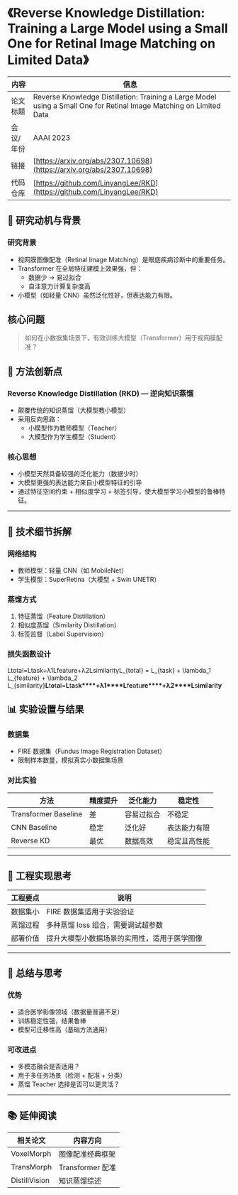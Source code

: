 # 《Reverse Knowledge Distillation: Training a Large Model using a Small One for Retinal Image Matching on Limited Data》


| 内容      | 信息                                                                                                                |
| --------- | ------------------------------------------------------------------------------------------------------------------- |
| 论文标题  | Reverse Knowledge Distillation: Training a Large Model using a Small One for Retinal Image Matching on Limited Data |
| 会议/年份 | AAAI 2023                                                                                                           |
| 链接      | [https://arxiv.org/abs/2307.10698](https://arxiv.org/abs/2307.10698)                                                   |
| 代码仓库  | [https://github.com/LinyangLee/RKD](https://github.com/LinyangLee/RKD)                                                 |


## 🎯 研究动机与背景

### 研究背景

* 视网膜图像配准（Retinal Image Matching）是眼底疾病诊断中的重要任务。
* Transformer 在全局特征建模上效果强，但：
  * 数据少 → 易过拟合
  * 自注意力计算复杂度高
* 小模型（如轻量 CNN）虽然泛化性好，但表达能力有限。


## 核心问题

> 如何在小数据集场景下，有效训练大模型（Transformer）用于视网膜配准？
>


## 🚀 方法创新点

### Reverse Knowledge Distillation (RKD) — 逆向知识蒸馏

* 颠覆传统的知识蒸馏（大模型教小模型）
* 采用反向思路：
  * 小模型作为教师模型（Teacher）
  * 大模型作为学生模型（Student）

### 核心思想

* 小模型天然具备较强的泛化能力（数据少时）
* 大模型更强的表达能力来自小模型特征的引导
* 通过特征空间约束 + 相似度学习 + 标签引导，使大模型学习小模型的鲁棒特征。

---

## 🔬 技术细节拆解

### 网络结构

* 教师模型：轻量 CNN（如 MobileNet）
* 学生模型：SuperRetina（大模型 + Swin UNETR）

### 蒸馏方式

1. 特征蒸馏（Feature Distillation）
2. 相似度蒸馏（Similarity Distillation）
3. 标签监督（Label Supervision）

### 损失函数设计

Ltotal=Ltask+λ1Lfeature+λ2LsimilarityL_{total} = L_{task} + \lambda_1 L_{feature} + \lambda_2 L_{similarity}**L**t**o**t**a**l=**L**t**a**s**k****+**λ**1****L**f**e**a**t**u**re****+**λ**2****L**s**imi**l**a**r**i**t**y**



## 📊 实验设置与结果

### 数据集

* FIRE 数据集（Fundus Image Registration Dataset）
* 限制样本数量，模拟真实小数据集场景

### 对比实验

| 方法                 | 精度提升 | 泛化能力   | 稳定性       |
| -------------------- | -------- | ---------- | ------------ |
| Transformer Baseline | 差       | 容易过拟合 | 不稳定       |
| CNN Baseline         | 稳定     | 泛化好     | 表达能力有限 |
| Reverse KD           | 最优     | 数据高效   | 稳定且高性能 |

---

## 🧠 工程实现思考

| 工程要点 | 说明                                         |
| -------- | -------------------------------------------- |
| 数据集小 | FIRE 数据集适用于实验验证                    |
| 蒸馏过程 | 多种蒸馏 loss 组合，需要调试超参数           |
| 部署价值 | 提升大模型小数据场景的实用性，适用于医学图像 |

---

## 💬 总结与思考

### 优势

* 适合医学影像领域（数据量普遍不足）
* 训练稳定性强，结果鲁棒
* 模型可迁移性高（基础方法通用）

### 可改进点

* 多模态融合是否适用？
* 用于多任务场景（检测 + 配准 + 分类）
* 蒸馏 Teacher 选择是否可以更灵活？

---

## 📚 延伸阅读

| 相关论文      | 内容方向         |
| ------------- | ---------------- |
| VoxelMorph    | 图像配准经典框架 |
| TransMorph    | Transformer 配准 |
| DistillVision | 知识蒸馏综述     |
